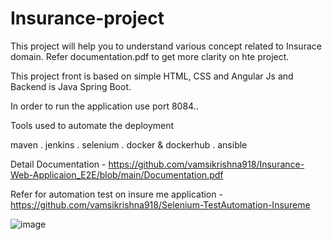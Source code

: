 # Insurance-project

This project will help you to understand various concept related to Insurace domain. 
Refer documentation.pdf to get more clarity on hte project. 

This project front is based on simple HTML, CSS and Angular Js and Backend is Java Spring Boot.

In order to run the application use port 8084..

Tools used to automate the deployment 

maven . jenkins . selenium . docker & dockerhub . ansible

Detail Documentation -  https://github.com/vamsikrishna918/Insurance-Web-Applicaion_E2E/blob/main/Documentation.pdf

Refer for automation test on insure me application - https://github.com/vamsikrishna918/Selenium-TestAutomation-Insureme



![image](https://github.com/vamsikrishna918/Insurance-Web-Applicaion_E2E/assets/67264274/32bd8071-7f2b-4ef6-ad28-9f1589e140d7)

